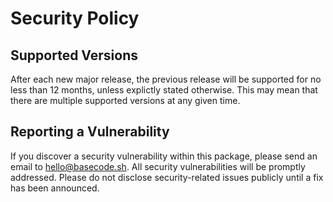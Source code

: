 # Security Policy

## Supported Versions

After each new major release, the previous release will be supported for no less
than 12 months, unless explictly stated otherwise. This may mean that there are
multiple supported versions at any given time.

## Reporting a Vulnerability

If you discover a security vulnerability within this package, please send an
email to [hello@basecode.sh](mailto:hello@basecode.sh). All
security vulnerabilities will be promptly addressed. Please do not disclose
security-related issues publicly until a fix has been announced.
